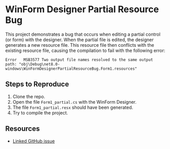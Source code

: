 # WinForm Designer Partial Resource Bug

This project demonstrates a bug that occurs when editing a partial control (or form) with the designer. When the partial file is edited, the designer generates a new resource file. This resource file then conflicts with the existing resource file, causing the compilation to fail with the following error:

```
Error	MSB3577	Two output file names resolved to the same output path: "obj\Debug\net8.0-windows\WinFormDesignerPartialResourceBug.Form1.resources"
```

## Steps to Reproduce

1. Clone the repo.
2. Open the file `Form1_partial.cs` with the WinForm Designer.
3. The file `Form1_partial.resx` should have been generated.
4. Try to compile the project.

## Resources

* [Linked GitHub issue](https://github.com/dotnet/winforms/issues/11411)